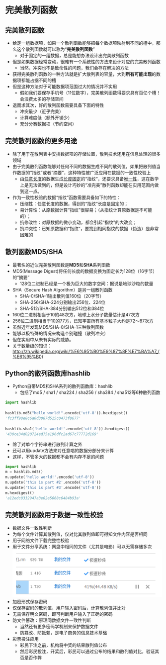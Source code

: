 # 完美散列函数
## 完美散列函数
+ 给定一组数据项，如果一个散列函数能够把每个数据项映射到不同的槽中，那么这个散列函数就可以称为“**完美散列函数**”
  + 对于固定的一组数据，总是能想办法设计出完美散列函数
+ 但是如果数据经常变动，很难有一个系统性的方法来设计对应的完美散列函数
  + 当然，冲突也不是致命性的问题，我们会存在解决的方法
+ 获得完美散列函数的一种方法就是扩大散列表的容量，大到**所有可能出现**的数据项都能占据不同的槽
+ 但是这种方法对于可能数据项范围过大的情况并不实用
  + 假如我们要保存手机号（11位数字），完美散列函数得要求具有百亿个槽！会浪费太多的存储空间
+ 退而求其次，好的散列函数需要具备下面的特性
  + 冲突最少（近乎完美）
  + 计算难度低（额外开销少）
  + 充分分赛数据项（节约空间）
## 完美散列函数的更多用途
+ 除了用于在散列表中安排数据项的存储位置，散列技术还用在信息处理的很多领域
+ 由于完美散列函数能够对任何不同的数据生成不同的散列值，如果把散列值当作数据的“指纹”或者“摘要”，这种特性被广泛应用在数据的一致性校验上
  + 由<u>任意长度</u>的数据生成<u>长度固定</u>的“指纹”，还要求具备<u>唯一性</u>，这在数学上是无法做到的，但是设计巧妙的“准完美”散列函数却能在实用范围内做到这一点。
+ 作为一致性校验的数据“指纹”函数需要具备如下的特性：
  + 压缩性：任意长度的数据，得到的“指纹”长度是固定的；
  + 易计算性：从原数据计算“指纹”很容易；（从指纹计算原数据是不可能的）；
  + 抗修改性：对原数据的微小变动，都会引起“指纹”的大改变；
  + 抗冲突性：已知原数据和“指纹”，要找到相同指纹的数据（伪造）是非常困难的
## 散列函数MD5/SHA
+ 最著名的近似完美散列函数是**MD5**和**SHA**系列函数
+ MD5(Message Digest)将任何长度的数据变换为固定长为128位（16字节）的“摘要”
  + 128位二进制已经是一个极为巨大的数字空间：据说是地球沙粒的数量
+ SHA（Secure Hash Algorithm）是另一组散列函数
  + SHA-0/SHA-1输出散列值160位（20字节）
  + SHA-256/SHA-224分别输出256位、224位
  + SHA-512/SHA-384分别输出512位和384位
+ 160位二进制相当于10的48次方，地球上水分子数量估计是47次方
+ 256位二进制相当于10的77方，已知宇宙所有基本粒子大约是72～87次方
+ 虽然近年发现MD5/SHA-0/SHA-1三种散列函数
+ 能够以极特殊的情况来构造个别碰撞（散列冲突）
+ 但在实用中从未有实际的威胁。
+ 关于数量级的知识：http://zh.wikipedia.org/wiki/%E6%95%B0%E9%87%8F%E7%BA%A7_(%E6%95%B0)
## Python的散列函数库hashlib
+ Python自带MD5和SHA系列的散列函数库：hashlib
  + 包括了md5 / sha1 / sha224 / sha256 / sha384 / sha512等6种散列函数
```python
import hashlib

hashlib.md5("hello world!".encode('utf-8')).hexdigest()
'fc3ff98e8c6a0d3087d515c0473f8677'

hashlib.sha1('hello world!'.encode('utf-8')).hexdigest()
'430ce34d020724ed75a196dfc2ad67c77772d169'

```
+ 除了对单个字符串进行散列计算之外
+ 还可以用update方法来对任意唱的数据分部分来计算
+ 这样，不管多大的数据都不会有内存不足的问题
```python
import hashlib
m = hashlib.md5()
m.update('hello world!'.encode('utf-8'))
m.update('this is part #2'.encode('utf-8'))
m.update('this is part #3'.encode('utf-8'))
m.hexdigest()
'a12edc8332947a3e02e5668c6484b93a'
```
## 完美散列函数用于数据一致性校验
+ 数据文件一致性判断
+ 为每个文件计算其散列值，仅对比其散列值即可得知文件内容是否相同
+ 用于网络文件下载完整性校验
+ 用于文件分享系统：网盘中相同的文件（尤其是电影）可以无需存储多次
![img.png](img.png)
+ 加密形式保存密码
+ 仅保存密码的散列值，用户输入密码后，计算散列值并比对
+ 无需保存明文密码，即可判断用户输入了正确的密码
+ 防文件篡改：原理同数据文件一致性判断
  + 当然还有更多密码学机制来保护数据文件
  + 防篡改、防抵赖，是电子商务的信息技术基础
+ 彩票投注应用
  + 彩民下注之前，机构将中奖的结果散列值公布
  + 然后彩民投注，开奖后，彩民可以通过公布的结果和散列值对比，验证其否是否作弊